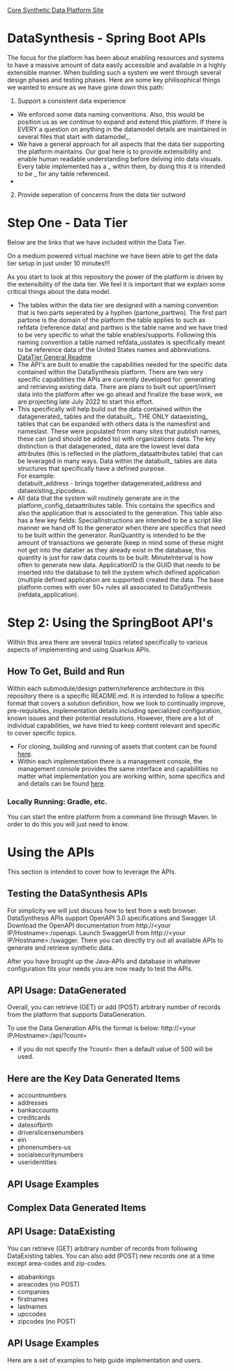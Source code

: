 [Core Synthetic Data Platform Site](https://github.com/SyntheticDataPlatform/.github/blob/main/profile/README.md)
# DataSynthesis - Spring Boot APIs

The focus for the platform has been about enabling resources and systems to have a massive amount of data easily
accessible and available in a highly extensible manner. When building such a system we went through several design
phases and testing phases. Here are some key philisophical things we wanted to ensure as we have gone down this path:
1. Support a consistent data experience
- We enforced some data naming conventions. Also, this would be position us as we continue to expand and extend this platform.
  If there is EVERY a question on anything in the datamodel details are maintained in several files that start with
  datamodel_.
- We have a general approach for all aspects that the data tier supporting the platform maintains. Our goal here is to
  provide extensibility and enable human readable understanding before delving into data visuals. Every
  table implemented has a _ within them, by doing this it is intended to be <feature area>_<specific purpose> for any table referenced.
-
2. Provide seperation of concerns from the data tier outword

# Step One - Data Tier
Below are the links that we have included within the Data Tier.

On a medium powered virtual machine we have been able to get the data tier setup in just under 10 minutes!!!

As you start to look at this repository the power of the platform is driven by the extensibility of the data tier. We feel it
is important that we explain some critical things about the data model.

- The tables within the data tier are designed with a naming convention that is two parts seperated by a hyphen (partone_parttwo).
  The first part partone is the domain of the platform the table applies to such as refdata (reference data) and parttwo is the table name
  and we have tried to be very specific to what the table enables/supports. Following this naming convention a table named refdata_usstates is specifically meant to
  be reference data of the United States names and abbreviations.<br>
  [DataTier General Readme](https://github.com/RedHat-Healthcare/DataSynthesis/blob/master/DataTier/DataSynthesis-DataTier-General.md)
- The API's are built to enable the capabilities needed for the specific data contained within the DataSynthesis platform.
  There are two very specific capabilities the APIs are currently developed for: generating and retrieving existing data.
  There are plans to built out upsert/insert data into the platform after we go ahead and finalize the base work, we are projecting
  late July 2022 to start this effort.
- This specifically will help build out the data contained within the datagenerated_ tables and the databuilt_.
  THE ONLY dataexisting_ tables that can be expanded with others data is the namesfirst and nameslast. These were populated from many sites
  that publish names, these can (and should be added to) with organizations data. The key distinction is that datagenerated_ data
  are the lowest level data attributes (this is reflected in the platform_dataattributes table) that can be leveraged in many ways. Data within the databuilt_ tables are data structures that specifically have a defined purpose.
  <br>For example: <br>
  databuilt_address - brings together datagenerated_address and dataexisting_zipcodeus.
- All data that the system will routinely generate are in the platform_config_dataattributes table. This contains the specifics and also the
  application that is associated to the generation. This table also has a few key fields: SpecialInstructions are intended
  to be a script like manner we hand off to the generator when there are specifics that need to be built within the generator.
  RunQuantity is intended to be the amount of transactions we generate (keep in mind some of these might not get into the datatier
  as they already exist in the database, this quantity is just for raw data counts to be built. MinuteInterval is how often to generate new data.
  ApplicationID is the GUID that needs to be inserted into the database to tell the system which defined application (multiple defined application are supported) created the data.
  The base platform comes with over 50+ rules all associated to DataSynthesis (refdata_application).

# Step 2: Using the SpringBoot API's
Within this area there are several topics related specifically to various aspects of implementing and using
Quarkus APIs.

## How To Get, Build and Run
Within each submodule/design pattern/reference architecture in this repository there is a specific README.md. It is
intended to follow a specific format that covers a solution definition, how we look to continually improve, pre-requisities,
implementation details including specialized configuration, known issues and their potential resolutions.
However, there are a lot of individual capabilities, we have tried to keep content relevant and specific to
cover specific topics.
- For cloning, building and running of assets that content can be found
  [here](https://github.com/Project-Herophilus/Project-Herophilus-Assets/blob/main/CloningBuildingRunningSolution.md).
- Within each implementation there is a management console, the management console provides the same
  interface and capabilities no matter what implementation you are working within, some specifics and
  and details can be found [here](https://github.com/Project-Herophilus/Project-Herophilus-Assets/blob/main/AdministeringPlatform.md).

### Locally Running: Gradle, etc.
You can start the entire platform from a command line through Maven. In order to do this you will just need to know.

# Using the APIs
This section is intended to cover how to leverage the APIs.

## Testing the DataSynthesis APIs
For simplicity we will just discuss how to test from a web browser. DataSynthesis APIs support OpenAPI 3.0
specifications and Swagger UI. Download the OpenAPI documentation from http://<your IP/Hostname>:<Port in application.properties>/openapi.
Launch SwaggerUI from http://<your IP/Hostname>:<Port in application.properties>/swagger. There you can directly try out all
available APIs to generate and retrieve synthetic data.

After you have brought up the Java-APIs and database in whatever configuration fits your needs you are
now ready to test the APIs.

## API Usage: DataGenerated
Overall, you can retrieve (GET) or add (POST) arbitrary number of records from the platform that supports DataGeneration.

To use the Data Generation APIs the format is below:
http://<your IP/Hostname>:<Port in application.properties>/api/<Data Generated Item>?count=<valid number>

- if you do not specify the ?count=<valid number> then a default value of 500 will be used.

Here are the Key Data Generated Items
-------------------------------------
* accountnumbers
* addresses
* bankaccounts
* creditcards
* datesofbirth
* driverslicensenumbers
* ein
* phonenumbers-us
* socialsecuritynumbers
* useridentities

API Usage Examples
------------------


Complex Data Generated Items
----------------------------


## API Usage: DataExisting
You can retrieve (GET) arbitrary number of records from following DataExisting tables. You can also add (POST) new records one at a time except area-codes and zip-codes.
* ababankings
* areacodes (no POST)
* companies
* firstnames
* lastnames
* upccodes
* zipcodes (no POST)

API Usage Examples
------------------
Here are a set of examples to help guide implementation and users.


